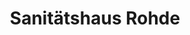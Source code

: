 ---
title: "Sanitätshaus Rohde"
url: /haltern-am-see/sanitaetshaus-rohde-lippstrasse/
shop: Sanitätshaus
---
